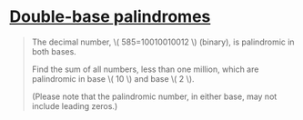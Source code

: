 # [Double-base palindromes](https://projecteuler.net/problem=36)

> The decimal number, \\( 585=10010010012 \\) (binary), is palindromic in both bases.
> 
> Find the sum of all numbers, less than one million, which are palindromic in base \\( 10 \\) and base \\( 2 \\).
> 
> (Please note that the palindromic number, in either base, may not include leading zeros.)
